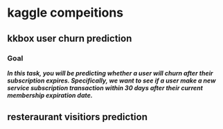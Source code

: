 # kaggle compeitions
## kkbox user churn prediction
### Goal
***In this task, you will be predicting whether a user will churn after their subscription expires. Specifically, we want to see if a user make a new service subscription transaction within 30 days after their current membership expiration date.***
## resteraurant visitiors prediction

